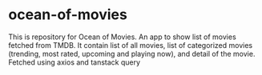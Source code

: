 # ocean-of-movies
This is repository for Ocean of Movies. An app to show list of movies fetched from TMDB. It contain list of all movies, list of categorized movies (trending, most rated, upcoming and playing now), and detail of the movie. Fetched using axios and tanstack query
